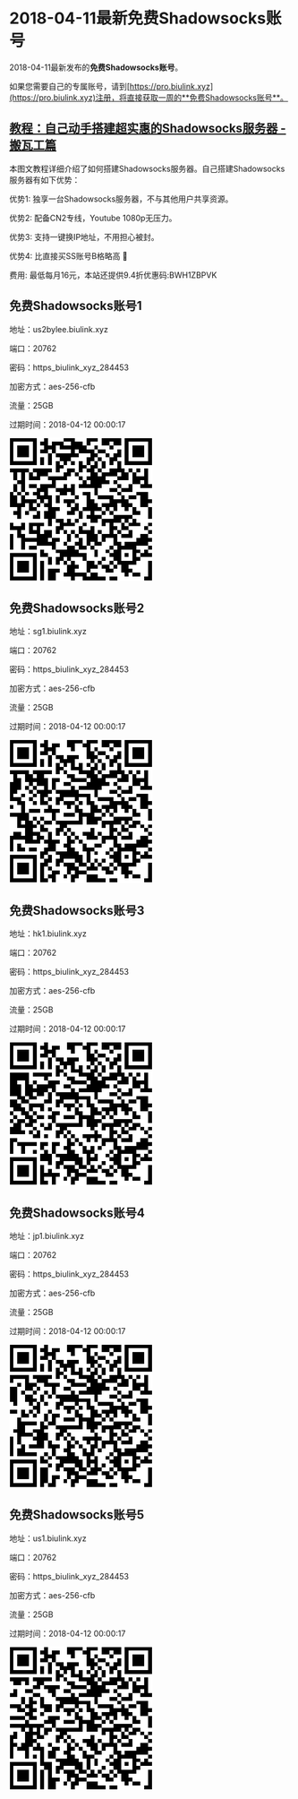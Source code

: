 # 2018-04-11最新**免费Shadowsocks账号**

2018-04-11最新发布的**免费Shadowsocks账号**。

如果您需要自己的专属账号，请到[https://pro.biulink.xyz](https://pro.biulink.xyz)注册，将直接获取一周的**免费Shadowsocks账号**。

## [教程：自己动手搭建超实惠的Shadowsocks服务器 - 搬瓦工篇](https://github.com/Biulink/ShadowsocksTutorials/blob/master/%E6%95%99%E6%82%A8%E8%87%AA%E5%B7%B1%E5%8A%A8%E6%89%8B%E6%90%AD%E5%BB%BA%E8%B6%85%E5%AE%9E%E6%83%A0%E7%9A%84Shadowsocks%E6%9C%8D%E5%8A%A1%E5%99%A8%20-%20%E6%90%AC%E7%93%A6%E5%B7%A5%E7%AF%87.md)
  
  本图文教程详细介绍了如何搭建Shadowsocks服务器。自己搭建Shadowsocks服务器有如下优势：

  优势1: 独享一台Shadowsocks服务器，不与其他用户共享资源。

  优势2: 配备CN2专线，Youtube 1080p无压力。

  优势3: 支持一键换IP地址，不用担心被封。

  优势4: 比直接买SS账号B格略高 🙂

  费用: 最低每月16元，本站还提供9.4折优惠码:BWH1ZBPVK  
## 免费Shadowsocks账号1

地址：us2bylee.biulink.xyz

端口：20762

密码：https_biulink_xyz_284453

加密方式：aes-256-cfb

流量：25GB

过期时间：2018-04-12 00:00:17

![免费Shadowsocks账号](../qrcode/cdd1034a-b92b-4ebb-b1cd-f99619191495.png)

## 免费Shadowsocks账号2

地址：sg1.biulink.xyz

端口：20762

密码：https_biulink_xyz_284453

加密方式：aes-256-cfb

流量：25GB

过期时间：2018-04-12 00:00:17

![免费Shadowsocks账号](../qrcode/5b6c6ce4-21d3-4397-abc2-c4ab5fbf3b36.png)

## 免费Shadowsocks账号3

地址：hk1.biulink.xyz

端口：20762

密码：https_biulink_xyz_284453

加密方式：aes-256-cfb

流量：25GB

过期时间：2018-04-12 00:00:17

![免费Shadowsocks账号](../qrcode/7f89c5bc-f7da-4dd1-8944-18fb9e5cf513.png)

## 免费Shadowsocks账号4

地址：jp1.biulink.xyz

端口：20762

密码：https_biulink_xyz_284453

加密方式：aes-256-cfb

流量：25GB

过期时间：2018-04-12 00:00:17

![免费Shadowsocks账号](../qrcode/15339a53-97fd-485b-84b8-05ee8f9d229a.png)

## 免费Shadowsocks账号5

地址：us1.biulink.xyz

端口：20762

密码：https_biulink_xyz_284453

加密方式：aes-256-cfb

流量：25GB

过期时间：2018-04-12 00:00:17

![免费Shadowsocks账号](../qrcode/c7e4e876-2792-42c2-a8d4-858aa8b1f3af.png)

